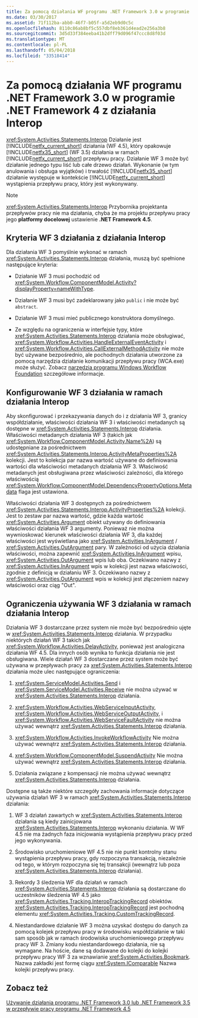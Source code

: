 ```yaml
---
title: Za pomocą działania WF programu .NET Framework 3.0 w programie .NET Framework 4 z działania Interop
ms.date: 03/30/2017
ms.assetid: 71f112ba-abb0-46f7-b05f-a5d2eb9d0c5c
ms.openlocfilehash: 8110c86ab8bf5c557dbf8eb361d4ead2e256a3b8
ms.sourcegitcommit: 3d5d33f384eeba41b2dff79d096f47ccc8d8f03d
ms.translationtype: MT
ms.contentlocale: pl-PL
ms.lasthandoff: 05/04/2018
ms.locfileid: "33518414"
---
```

# <a name="using-net-framework-30-wf-activities-in-net-framework-4-with-the-interop-activity"></a>Za pomocą działania WF programu .NET Framework 3.0 w programie .NET Framework 4 z działania Interop
<xref:System.Activities.Statements.Interop> Działanie jest [!INCLUDE[netfx_current_short](../../../includes/netfx-current-short-md.md)] działania (WF 4.5), który opakowuje [!INCLUDE[netfx35_short](../../../includes/netfx35-short-md.md)] (WF 3.5) działania w ramach [!INCLUDE[netfx_current_short](../../../includes/netfx-current-short-md.md)] przepływu pracy. Działanie WF 3 może być działanie jednego typu liść lub całe drzewo działań. Wykonanie (w tym anulowania i obsługa wyjątków) i trwałość [!INCLUDE[netfx35_short](../../../includes/netfx35-short-md.md)] działanie występuje w kontekście [!INCLUDE[netfx_current_short](../../../includes/netfx-current-short-md.md)] wystąpienia przepływu pracy, który jest wykonywany.  
  
> [!NOTE]
>  <xref:System.Activities.Statements.Interop> Przybornika projektanta przepływów pracy nie ma działania, chyba że ma projektu przepływu pracy jego **platformy docelowej** ustawienie **.NET Framework 4.5**.  
  
## <a name="criteria-for-using-a-wf-3-activity-with-an-interop-activity"></a>Kryteria WF 3 działania z działania Interop  
 Dla działania WF 3 pomyślnie wykonać w ramach <xref:System.Activities.Statements.Interop> działania, muszą być spełnione następujące kryteria:  
  
-   Działanie WF 3 musi pochodzić od <xref:System.Workflow.ComponentModel.Activity?displayProperty=nameWithType>.  
  
-   Działanie WF 3 musi być zadeklarowany jako `public` i nie może być `abstract`.  
  
-   Działanie WF 3 musi mieć publicznego konstruktora domyślnego.  
  
-   Ze względu na ograniczenia w interfejsie typy, które <xref:System.Activities.Statements.Interop> działania może obsługiwać, <xref:System.Workflow.Activities.HandleExternalEventActivity> i <xref:System.Workflow.Activities.CallExternalMethodActivity> nie może być używane bezpośrednio, ale pochodnych działania utworzone za pomocą narzędzia działanie komunikacji przepływu pracy (WCA.exe) może służyć. Zobacz [narzędzia programu Windows Workflow Foundation](http://go.microsoft.com/fwlink/?LinkId=178889) szczegółowe informacje.  
  
## <a name="configuring-a-wf-3-activity-within-an-interop-activity"></a>Konfigurowanie WF 3 działania w ramach działania Interop  
 Aby skonfigurować i przekazywania danych do i z działania WF 3, granicy współdziałanie, właściwości działania WF 3 i właściwości metadanych są dostępne w <xref:System.Activities.Statements.Interop> działania. Właściwości metadanych działania WF 3 (takich jak <xref:System.Workflow.ComponentModel.Activity.Name%2A>) są udostępniane za pośrednictwem <xref:System.Activities.Statements.Interop.ActivityMetaProperties%2A> kolekcji. Jest to kolekcja par nazwa wartość używane do definiowania wartości dla właściwości metadanych działania WF 3. Właściwość metadanych jest obsługiwana przez właściwości zależności, dla którego właściwością <xref:System.Workflow.ComponentModel.DependencyPropertyOptions.Metadata> flaga jest ustawiona.  
  
 Właściwości działania WF 3 dostępnych za pośrednictwem <xref:System.Activities.Statements.Interop.ActivityProperties%2A> kolekcji. Jest to zestaw par nazwa wartość, gdzie każda wartość <xref:System.Activities.Argument> obiekt używany do definiowania właściwości działania WF 3 argumenty. Ponieważ nie można wywnioskować kierunek właściwości działania WF 3, dla każdej właściwości jest wyświetlana jako <xref:System.Activities.InArgument> / <xref:System.Activities.OutArgument> pary. W zależności od użycia działania właściwości, można zapewnić <xref:System.Activities.InArgument> wpisu, <xref:System.Activities.OutArgument> wpis lub oba. Oczekiwano nazwy z <xref:System.Activities.InArgument> wpis w kolekcji jest nazwa właściwości, zgodnie z definicją w działaniu WF 3. Oczekiwano nazwy z <xref:System.Activities.OutArgument> wpis w kolekcji jest złączeniem nazwy właściwości oraz ciąg "Out".  
  
## <a name="limitations-of-using-a-wf-3-activity-within-an-interop-activity"></a>Ograniczenia używania WF 3 działania w ramach działania Interop  
 Działania WF 3 dostarczane przez system nie może być bezpośrednio ujęte w <xref:System.Activities.Statements.Interop> działania. W przypadku niektórych działań WF 3 takich jak <xref:System.Workflow.Activities.DelayActivity>, ponieważ jest analogiczna działania WF 4.5. Dla innych osób wynika to funkcja działania nie jest obsługiwana. Wiele działań WF 3 dostarczane przez system może być używana w przepływach pracy za <xref:System.Activities.Statements.Interop> działania może ulec następujące ograniczenia:  
  
1.  <xref:System.ServiceModel.Activities.Send> i <xref:System.ServiceModel.Activities.Receive> nie można używać w <xref:System.Activities.Statements.Interop> działania.  
  
2.  <xref:System.Workflow.Activities.WebServiceInputActivity>, <xref:System.Workflow.Activities.WebServiceOutputActivity>, i <xref:System.Workflow.Activities.WebServiceFaultActivity> nie można używać wewnątrz <xref:System.Activities.Statements.Interop> działania.  
  
3.  <xref:System.Workflow.Activities.InvokeWorkflowActivity> Nie można używać wewnątrz <xref:System.Activities.Statements.Interop> działania.  
  
4.  <xref:System.Workflow.ComponentModel.SuspendActivity> Nie można używać wewnątrz <xref:System.Activities.Statements.Interop> działania.  
  
5.  Działania związane z kompensacji nie można używać wewnątrz <xref:System.Activities.Statements.Interop> działania.  
  
 Dostępne są także niektóre szczegóły zachowania informacje dotyczące używania działań WF 3 w ramach <xref:System.Activities.Statements.Interop> działania:  
  
1.  WF 3 działań zawartych w <xref:System.Activities.Statements.Interop> działania są kiedy zainicjowana <xref:System.Activities.Statements.Interop> wykonaniu działania. W WF 4.5 nie ma żadnych faza inicjowania wystąpienia przepływu pracy przed jego wykonywania.  
  
2.  Środowisko uruchomieniowe WF 4.5 nie nie punkt kontrolny stanu wystąpienia przepływu pracy, gdy rozpoczyna transakcją, niezależnie od tego, w którym rozpoczyna się tej transakcji (wewnątrz lub poza <xref:System.Activities.Statements.Interop> działania).  
  
3.  Rekordy 3 śledzenia WF dla działań w ramach <xref:System.Activities.Statements.Interop> działania są dostarczane do uczestników śledzenia WF 4.5 jako <xref:System.Activities.Tracking.InteropTrackingRecord> obiektów. <xref:System.Activities.Tracking.InteropTrackingRecord> jest pochodną elementu <xref:System.Activities.Tracking.CustomTrackingRecord>.  
  
4.  Niestandardowe działanie WF 3 można uzyskać dostępu do danych za pomocą kolejek przepływu pracy w środowisku współdziałanie w taki sam sposób jak w ramach środowiska uruchomieniowego przepływu pracy WF 3. Zmiany kodu niestandardowego działania, nie są wymagane. Na hoście, dane są dodawane do kolejki do kolejki przepływu pracy WF 3 za wznawianie <xref:System.Activities.Bookmark>. Nazwa zakładki jest formę ciągu <xref:System.IComparable> Nazwa kolejki przepływu pracy.  
  
## <a name="see-also"></a>Zobacz też  
 [Używanie działania programu .NET Framework 3.0 lub .NET Framework 3.5 w przepływie pracy programu .NET Framework 4.5](../../../docs/framework/windows-workflow-foundation/samples/using-a-net-3-0-or-net-3-5-activity-in-a-net-4-5-workflow.md)
